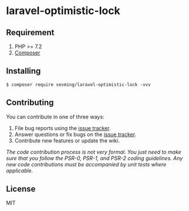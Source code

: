 <h1 align="left">laravel-optimistic-lock</h1>

## Requirement
1. PHP >= 7.2
2. [Composer](https://getcomposer.org/)


## Installing
```shell
$ composer require sevming/laravel-optimistic-lock -vvv
```

## Contributing

You can contribute in one of three ways:

1. File bug reports using the [issue tracker](https://github.com/sevming/laravel-optimistic-lock/issues).
2. Answer questions or fix bugs on the [issue tracker](https://github.com/sevming/laravel-optimistic-lock/issues).
3. Contribute new features or update the wiki.

_The code contribution process is not very formal. You just need to make sure that you follow the PSR-0, PSR-1, and PSR-2 coding guidelines. Any new code contributions must be accompanied by unit tests where applicable._

## License

MIT